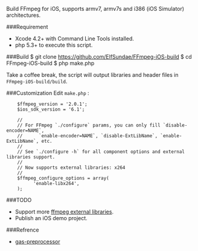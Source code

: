 Build FFmpeg for iOS, supports armv7, armv7s and i386 (iOS Simulator) architectures.

###Requirement
* Xcode 4.2+ with Command Line Tools installed.
* php 5.3+ to execute this script.

###Build
        $ git clone https://github.com/ElfSundae/FFmpeg-iOS-build
        $ cd FFmpeg-iOS-build
        $ php make.php

Take a coffee break, the script will output libraries and header files in `FFmpeg-iOS-build/build`.

###Customization
Edit `make.php` :

        $ffmpeg_version = '2.0.1';
        $ios_sdk_version = '6.1';
        
        //
        // For FFmpeg `./configure` params, you can only fill `disable-encoder=NAME`, 
        //      `enable-encoder=NAME`, `disable-ExtLibName`, `enable-ExtLibName`, etc.
        // 
        // See `./configure -h` for all component options and external libraries support.
        //
        // Now supports external libraries: x264
        //
        $ffmpeg_configure_options = array(
              'enable-libx264',  
        );

###TODO
* Support more [ffmpeg external libraries](http://ffmpeg.org/general.html#External-libraries).
* Publish an iOS demo project.

###Refrence
* [gas-preprocessor](https://github.com/yuvi/gas-preprocessor)

